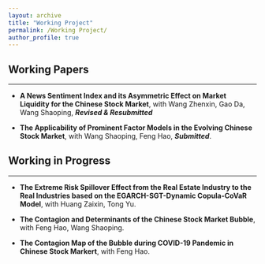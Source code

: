 ```yaml
---
layout: archive
title: "Working Project"
permalink: /Working Project/
author_profile: true
---
```


## Working Papers
---
* **A News Sentiment Index and its Asymmetric Effect on Market Liquidity for the Chinese Stock Market**, with Wang Zhenxin, Gao Da, Wang Shaoping, ***Revised & Resubmitted***

* **The Applicability of Prominent Factor Models in the Evolving Chinese Stock Market**, with Wang Shaoping, Feng Hao, ***Submitted***.

## Working in Progress
---
* **The Extreme Risk Spillover Effect from the Real Estate Industry to the Real Industries based on the EGARCH-SGT-Dynamic Copula-CoVaR Model**, with Huang Zaixin, Tong Yu.
  
* **The Contagion and Determinants of the Chinese Stock Market Bubble**, with Feng Hao, Wang Shaoping.
  
* **The Contagion Map of the Bubble during COVID-19 Pandemic in Chinese Stock Markert**, with Feng Hao.

